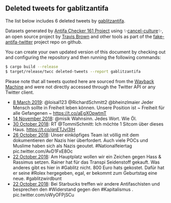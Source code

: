 ## Deleted tweets for gablitzantifa

The list below includes 6 deleted tweets by
[gablitzantifa](https://twitter.com/gablitzantifa).



Datasets generated by [Antifa Checker 161 Project](https://twitter.com/antifacheck161) using ✨[cancel-culture](https://github.com/travisbrown/cancel-culture)✨, an open source project by 
[Travis Brown](https://twitter.com/travisbrown) and other tools as part of the 
[fake-antifa-twitter](https://github.com/antifacheck161/fake-antifa-twitter) project repo on github.

You can create your own updated version of this document by checking out and configuring the
repository and then running the following commands:

```bash
$ cargo build --release
$ target/release/twcc deleted-tweets --report gablitzantifa
```

Please note that all tweets quoted here are sourced from the
[Wayback Machine](https://web.archive.org) and were not directly accessed through the Twitter API or
any Twitter client.

* [ 8 March 2019](https://web.archive.org/web/20190308095434/https://twitter.com/gablitzantifa/status/1103957170624872449): @loisal123 @RichardSchmitt2 @bheinzlmaier Jeder Mensch sollte in Freiheit leben können. Unsere Position ist ~ Freiheit für alle Gefangenen ~ https://t.co/aEgXOpwtmT <!--1103957170624872449-->
* [14 November 2018](https://web.archive.org/web/20181114204543/https://twitter.com/gablitzantifa/status/1062808821196718080): @misik Wahnsinn. Jedes Wort. Wie Öl. <!--1062808821196718080-->
* [30 October 2018](https://web.archive.org/web/20181030103651/https://twitter.com/gablitzantifa/status/1057219776878178304): RT @TommiSchmitt: Ich möchte 1 Sitcom über dieses Haus. https://t.co/qnETJvl3lH <!--1057219776878178304-->
* [26 October 2018](https://web.archive.org/web/20181026131813/https://twitter.com/gablitzantifa/status/1055810154069966848): Unser einköpfiges Team ist völlig mit dem dokumentieren der Nazis hier überfordert. Auch viele POCs und Muslime haben sich als Nazis geoutet.  #Nationalfeiertag  pic.twitter.com/AvD1FxE8Oc <!--1055810154069966848-->
* [22 October 2018](https://web.archive.org/web/20181022121501/https://twitter.com/gablitzantifa/status/1054345378412326918): Am Hauptplatz wollen wir ein Zeichen gegen Hass &amp; Rassimus setzen. Rainer hat für das Transpi Seidenstoff gekauft. Was anderes gibt es hier in #Gablitz nicht. 800 Euro hats gekostet. Dafür hat er seine #Rolex hergegeben, egal, er bekommt zum Geburtstag eine neue. #gablitzwirdbunt <!--1054345378412326918-->
* [22 October 2018](https://web.archive.org/web/20181025222321/https://twitter.com/gablitzantifa/status/1054315366896336902): Bei Starbucks treffen wir andere Antifaschisten und besprechen den  #Widerstand  gegen den  #Kapitalismus . pic.twitter.com/oWyOFPjSCu <!--1054315366896336902-->
